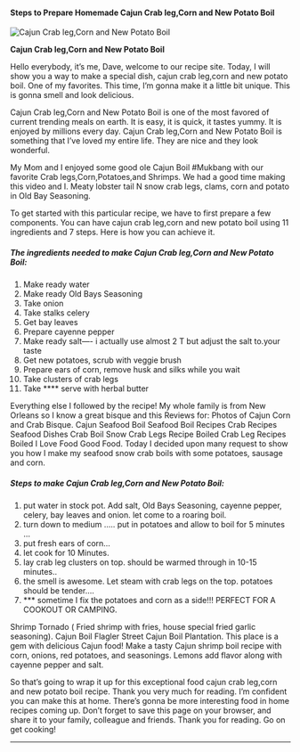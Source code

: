             

#### Steps to Prepare Homemade Cajun Crab leg,Corn and New Potato Boil

![Cajun Crab leg,Corn and New Potato Boil](https://img-global.cpcdn.com/recipes/71006289/751x532cq70/cajun-crab-legcorn-and-new-potato-boil-recipe-main-photo.jpg)

**Cajun Crab leg,Corn and New Potato Boil**

Hello everybody, it’s me, Dave, welcome to our recipe site. Today, I will show you a way to make a special dish, cajun crab leg,corn and new potato boil. One of my favorites. This time, I’m gonna make it a little bit unique. This is gonna smell and look delicious.

Cajun Crab leg,Corn and New Potato Boil is one of the most favored of current trending meals on earth. It is easy, it is quick, it tastes yummy. It is enjoyed by millions every day. Cajun Crab leg,Corn and New Potato Boil is something that I’ve loved my entire life. They are nice and they look wonderful.

My Mom and I enjoyed some good ole Cajun Boil #Mukbang with our favorite Crab legs,Corn,Potatoes,and Shrimps. We had a good time making this video and I. Meaty lobster tail N snow crab legs, clams, corn and potato in Old Bay Seasoning.

To get started with this particular recipe, we have to first prepare a few components. You can have cajun crab leg,corn and new potato boil using 11 ingredients and 7 steps. Here is how you can achieve it.

##### The ingredients needed to make Cajun Crab leg,Corn and New Potato Boil:

1.  Make ready water
2.  Make ready Old Bays Seasoning
3.  Take onion
4.  Take stalks celery
5.  Get bay leaves
6.  Prepare cayenne pepper
7.  Make ready salt—- i actually use almost 2 T but adjust the salt to.your taste
8.  Get new potatoes, scrub with veggie brush
9.  Prepare ears of corn, remove husk and silks while you wait
10.  Take clusters of crab legs
11.  Take \*\*\*\* serve with herbal butter

Everything else I followed by the recipe! My whole family is from New Orleans so I know a great bisque and this Reviews for: Photos of Cajun Corn and Crab Bisque. Cajun Seafood Boil Seafood Boil Recipes Crab Recipes Seafood Dishes Crab Boil Snow Crab Legs Recipe Boiled Crab Leg Recipes Boiled I Love Food Good Food. Today I decided upon many request to show you how I make my seafood snow crab boils with some potatoes, sausage and corn.

##### Steps to make Cajun Crab leg,Corn and New Potato Boil:

1.  put water in stock pot. Add salt, Old Bays Seasoning, cayenne pepper, celery, bay leaves and onion. let come to a roaring boil.
2.  turn down to medium ….. put in potatoes and allow to boil for 5 minutes …
3.  put fresh ears of corn…
4.  let cook for 10 Minutes.
5.  lay crab leg clusters on top. should be warmed through in 10-15 minutes..
6.  the smell is awesome. Let steam with crab legs on the top. potatoes should be tender….
7.  \*\*\* sometime I fix the potatoes and corn as a side!!! PERFECT FOR A COOKOUT OR CAMPING.

Shrimp Tornado ( Fried shrimp with fries, house special fried garlic seasoning). Cajun Boil Flagler Street Cajun Boil Plantation. This place is a gem with delicious Cajun food! Make a tasty Cajun shrimp boil recipe with corn, onions, red potatoes, and seasonings. Lemons add flavor along with cayenne pepper and salt.

So that’s going to wrap it up for this exceptional food cajun crab leg,corn and new potato boil recipe. Thank you very much for reading. I’m confident you can make this at home. There’s gonna be more interesting food in home recipes coming up. Don’t forget to save this page on your browser, and share it to your family, colleague and friends. Thank you for reading. Go on get cooking!

* * *